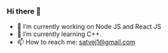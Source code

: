 ### Hi there 👋


- 🔭 I’m currently working on Node JS and React JS
- 🌱 I’m currently learning C++.
- 📫 How to reach me: satvej1@gmail.com
